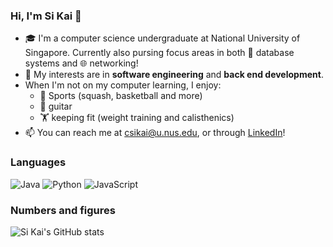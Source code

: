 ### Hi, I'm Si Kai 👋

- 🎓 I'm a computer science undergraduate at National University of Singapore. Currently also pursing focus areas in both 📀 database systems and 🌐  networking!
- 🤩 My interests are in **software engineering** and **back end development**. 
- When I'm not on my computer learning, I enjoy: 
  - 🏸 Sports (squash, basketball and more)
  - 🎸 guitar
  - 🏋️ keeping fit (weight training and calisthenics)
- 📫 You can reach me at csikai@u.nus.edu, or through [LinkedIn](https://www.linkedin.com/in/si-kai-chang-211924218/)!

### Languages
![Java](https://img.shields.io/badge/java-%23ED8B00.svg?style=for-the-badge&logo=java&logoColor=white)
![Python](https://img.shields.io/badge/python-3670A0?style=for-the-badge&logo=python&logoColor=ffdd54)
![JavaScript](https://img.shields.io/badge/javascript-%23323330.svg?style=for-the-badge&logo=javascript&logoColor=%23F7DF1E)

### Numbers and figures
![Si Kai's GitHub stats](https://github-readme-stats.vercel.app/api?username=sikai00&hide=contribs)
